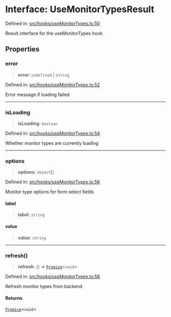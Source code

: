 # Interface: UseMonitorTypesResult

Defined in: [src/hooks/useMonitorTypes.ts:50](https://github.com/Nick2bad4u/Uptime-Watcher/blob/8a1973382d5fe14c52996ecda381894eb7ecd4a6/src/hooks/useMonitorTypes.ts#L50)

Result interface for the useMonitorTypes hook

## Properties

### error

> **error**: `undefined` \| `string`

Defined in: [src/hooks/useMonitorTypes.ts:52](https://github.com/Nick2bad4u/Uptime-Watcher/blob/8a1973382d5fe14c52996ecda381894eb7ecd4a6/src/hooks/useMonitorTypes.ts#L52)

Error message if loading failed

***

### isLoading

> **isLoading**: `boolean`

Defined in: [src/hooks/useMonitorTypes.ts:54](https://github.com/Nick2bad4u/Uptime-Watcher/blob/8a1973382d5fe14c52996ecda381894eb7ecd4a6/src/hooks/useMonitorTypes.ts#L54)

Whether monitor types are currently loading

***

### options

> **options**: `object`[]

Defined in: [src/hooks/useMonitorTypes.ts:56](https://github.com/Nick2bad4u/Uptime-Watcher/blob/8a1973382d5fe14c52996ecda381894eb7ecd4a6/src/hooks/useMonitorTypes.ts#L56)

Monitor type options for form select fields

#### label

> **label**: `string`

#### value

> **value**: `string`

***

### refresh()

> **refresh**: () => [`Promise`](https://developer.mozilla.org/docs/Web/JavaScript/Reference/Global_Objects/Promise)\<`void`\>

Defined in: [src/hooks/useMonitorTypes.ts:58](https://github.com/Nick2bad4u/Uptime-Watcher/blob/8a1973382d5fe14c52996ecda381894eb7ecd4a6/src/hooks/useMonitorTypes.ts#L58)

Refresh monitor types from backend

#### Returns

[`Promise`](https://developer.mozilla.org/docs/Web/JavaScript/Reference/Global_Objects/Promise)\<`void`\>
